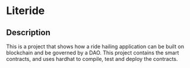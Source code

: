 # Literide

## Description

This is a project that shows how a ride hailing application can be built on blockchain and be governed by a DAO. This project contains the smart contracts, and uses hardhat to compile, test and deploy the contracts.
